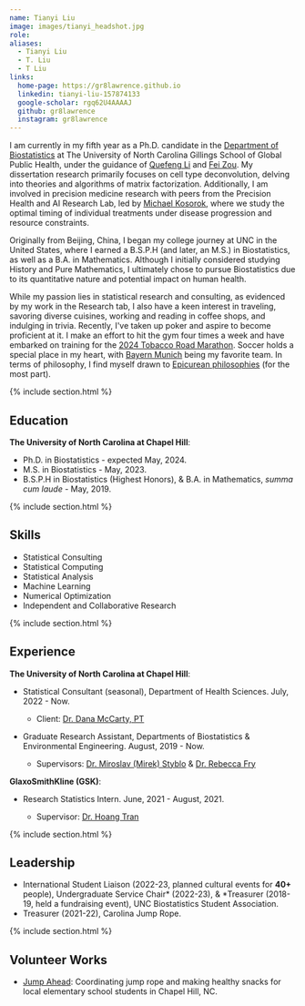 ```yaml
---
name: Tianyi Liu
image: images/tianyi_headshot.jpg
role:
aliases:
  - Tianyi Liu
  - T. Liu
  - T Liu
links:
  home-page: https://gr8lawrence.github.io
  linkedin: tianyi-liu-157874133
  google-scholar: rgq62U4AAAAJ
  github: gr8lawrence
  instagram: gr8lawrence
---
```

<!--
I am currently a fifth-year Ph.D. candidate in the [Department of Biostatistics](https://sph.unc.edu/bios/biostatistics/) at The University of North Carolina Gillings School of Global Public Health, advised by [Quefeng Li](http://www.bios.unc.edu/~quefeng/) and [Fei Zou](https://sph.unc.edu/adv_profile/fei-zou-phd/). My dissertation research mainly focuses on cell type deconvolution, investigating theories and algorithms of matrix factorization. I also join research efforts in precision medicine with my colleagues from the Precision Health and AI Research Lab under [Michael Kosorok](https://tarheels.live/kosoroklab/), studying the optimal timings of individual treatments under disease progression and resource constraints.

I grew up in Beijing, China and began my college in the United States at UNC, where I obtained both a B.S.P.H (and much later, an M.S.) in Biostatistics, as well as a B.A. in Mathematics. I considered studying History and Pure Mathematics, but ultimately chose to pursue Biostatistics, as it is a quantitative subject that can bear impacts on the health of living humans.

While I am particularly enthusiastic about statistical research and consulting, topics of which you can find in the Research tab, I am also deeply interested in traveling, sampling good foods, working and reading at coffee shops, and trivia. I have recently started playing poker and aspire to become a decent player. I try my best to go to gym four times a week, and just started my training for the [2024 Tobacco Road Marathon](https://tobaccoroadmarathon.com/). My favorite sport is soccer and my favorite soccer team is [Bayern Munich](https://en.wikipedia.org/wiki/FC_Bayern_Munich). I see myself as a follower of [Epicurean philosophies](https://plato.stanford.edu/entries/epicurus/) (for the most part). -->

I am currently in my fifth year as a Ph.D. candidate in the [Department of Biostatistics](https://sph.unc.edu/bios/biostatistics/) at The University of North Carolina Gillings School of Global Public Health, under the guidance of [Quefeng Li](http://www.bios.unc.edu/~quefeng/) and [Fei Zou](https://sph.unc.edu/adv_profile/fei-zou-phd/). My dissertation research primarily focuses on cell type deconvolution, delving into theories and algorithms of matrix factorization. Additionally, I am involved in precision medicine research with peers from the Precision Health and AI Research Lab, led by [Michael Kosorok](https://tarheels.live/kosoroklab/), where we study the optimal timing of individual treatments under disease progression and resource constraints.

Originally from Beijing, China, I began my college journey at UNC in the United States, where I earned a B.S.P.H (and later, an M.S.) in Biostatistics, as well as a B.A. in Mathematics. Although I initially considered studying History and Pure Mathematics, I ultimately chose to pursue Biostatistics due to its quantitative nature and potential impact on human health.

While my passion lies in statistical research and consulting, as evidenced by my work in the Research tab, I also have a keen interest in traveling, savoring diverse cuisines, working and reading in coffee shops, and indulging in trivia. Recently, I've taken up poker and aspire to become proficient at it. I make an effort to hit the gym four times a week and have embarked on training for the [2024 Tobacco Road Marathon](https://tobaccoroadmarathon.com/). Soccer holds a special place in my heart, with [Bayern Munich](https://en.wikipedia.org/wiki/FC_Bayern_Munich) being my favorite team. In terms of philosophy, I find myself drawn to [Epicurean philosophies](https://plato.stanford.edu/entries/epicurus/) (for the most part).

{% include section.html %}

## Education
**The University of North Carolina at Chapel Hill**:

* Ph.D. in Biostatistics - expected May, 2024.
* M.S. in Biostatistics - May, 2023.
* B.S.P.H in Biostatistics (Highest Honors), & B.A. in Mathematics, *summa cum laude* - May, 2019.

{% include section.html %}
## Skills

* Statistical Consulting
* Statistical Computing
* Statistical Analysis
* Machine Learning
* Numerical Optimization
* Independent and Collaborative Research

{% include section.html %}
## Experience

**The University of North Carolina at Chapel Hill**:

* Statistical Consultant (seasonal), Department of Health Sciences. July, 2022 - Now.

    * Client: [Dr. Dana McCarty, PT](https://www.med.unc.edu/healthsciences/physical/directory/dr-dana-b-mccarty-pt/)

* Graduate Research Assistant, Departments of Biostatistics & Environmental Engineering. August, 2019 - Now.

    * Supervisors: [Dr. Miroslav (Mirek) Styblo](https://sph.unc.edu/adv_profile/mirek-styblo-phd/) & [Dr. Rebecca Fry](https://sph.unc.edu/adv_profile/rebecca-fry-phd/)

**GlaxoSmithKline (GSK)**:

* Research Statistics Intern. June, 2021 - August, 2021.

    * Supervisor: [Dr. Hoang Tran](https://www.linkedin.com/in/hoangttran/)

{% include section.html %}
## Leadership

* International Student Liaison (2022-23, planned cultural events for **40+** people), Undergraduate Service Chair* (2022-23), & *Treasurer (2018-19, held a fundraising event), UNC Biostatistics Student Association.
* Treasurer (2021-22), Carolina Jump Rope.


{% include section.html %}
## Volunteer Works

* [Jump Ahead](https://www.linkedin.com/company/jump-ahead/): Coordinating jump rope and making healthy snacks for local elementary school students in Chapel Hill, NC.

